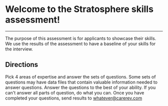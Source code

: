 # Welcome to the Stratosphere skills assessment!
___
The purpose of this assessment is for applicants to showcase their skills.  We use the results of the assessment to have a baseline of your skills for the interview.  

## Directions
Pick 4 areas of expertise and answer the sets of questions.  Some sets of questions may have data files that contain valuable information needed to answer questions.
Answer the questions to the best of your ability.  If you can't answer all parts of question, do what you can.  Once you have completed your questions, send results to whatever@carerev.com

